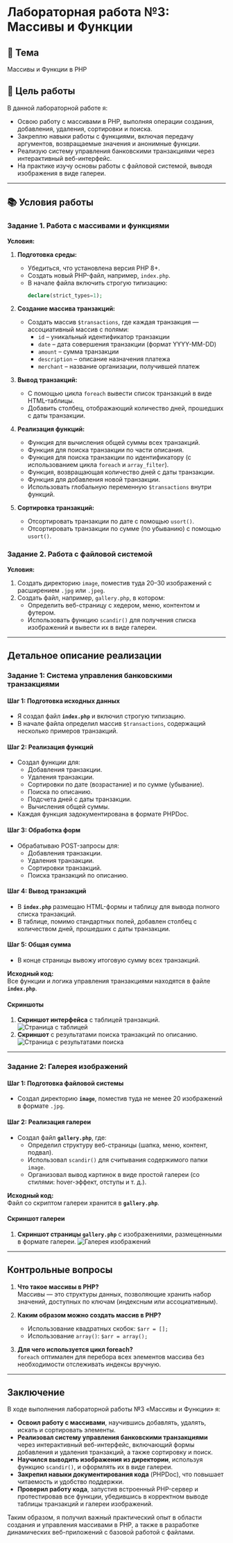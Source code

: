 # Лабораторная работа №3: Массивы и Функции

## 🎯 Тема
Массивы и Функции в PHP

## 📝 Цель работы
В данной лабораторной работе я:

- Освою работу с массивами в PHP, выполняя операции создания, добавления, удаления, сортировки и поиска.
- Закреплю навыки работы с функциями, включая передачу аргументов, возвращаемые значения и анонимные функции.
- Реализую систему управления банковскими транзакциями через интерактивный веб-интерфейс.
- На практике изучу основы работы с файловой системой, выводя изображения в виде галереи.

---

## 📚 Условия работы

### Задание 1. Работа с массивами и функциями

**Условия:**

1. **Подготовка среды:**
   - Убедиться, что установлена версия PHP 8+.
   - Создать новый PHP-файл, например, `index.php`.
   - В начале файла включить строгую типизацию:
     ```php
     declare(strict_types=1);
     ```

2. **Создание массива транзакций:**
   - Создать массив `$transactions`, где каждая транзакция — ассоциативный массив с полями:
     - `id` – уникальный идентификатор транзакции
     - `date` – дата совершения транзакции (формат YYYY-MM-DD)
     - `amount` – сумма транзакции
     - `description` – описание назначения платежа
     - `merchant` – название организации, получившей платеж

3. **Вывод транзакций:**
   - С помощью цикла `foreach` вывести список транзакций в виде HTML-таблицы.
   - Добавить столбец, отображающий количество дней, прошедших с даты транзакции.

4. **Реализация функций:**
   - Функция для вычисления общей суммы всех транзакций.
   - Функция для поиска транзакции по части описания.
   - Функция для поиска транзакции по идентификатору (с использованием цикла `foreach` и `array_filter`).
   - Функция, возвращающая количество дней с даты транзакции.
   - Функция для добавления новой транзакции.
   - Использовать глобальную переменную `$transactions` внутри функций.

5. **Сортировка транзакций:**
   - Отсортировать транзакции по дате с помощью `usort()`.
   - Отсортировать транзакции по сумме (по убыванию) с помощью `usort()`.

### Задание 2. Работа с файловой системой

**Условия:**

1. Создать директорию `image`, поместив туда 20–30 изображений с расширением `.jpg` или `.jpeg`.
2. Создать файл, например, `gallery.php`, в котором:
   - Определить веб-страницу с хедером, меню, контентом и футером.
   - Использовать функцию `scandir()` для получения списка изображений и вывести их в виде галереи.

---

## Детальное описание реализации

### Задание 1: Система управления банковскими транзакциями

#### Шаг 1: Подготовка исходных данных
- Я создал файл **`index.php`** и включил строгую типизацию.
- В начале файла определил массив `$transactions`, содержащий несколько примеров транзакций.

#### Шаг 2: Реализация функций
- Создал функции для:
  - Добавления транзакции.
  - Удаления транзакции.
  - Сортировки по дате (возрастание) и по сумме (убывание).
  - Поиска по описанию.
  - Подсчета дней с даты транзакции.
  - Вычисления общей суммы.
- Каждая функция задокументирована в формате PHPDoc.

#### Шаг 3: Обработка форм
- Обрабатываю POST-запросы для:
  - Добавления транзакции.
  - Удаления транзакции.
  - Сортировки транзакций.
  - Поиска транзакций по описанию.

#### Шаг 4: Вывод транзакций
- В **`index.php`** размещаю HTML-формы и таблицу для вывода полного списка транзакций.  
- В таблице, помимо стандартных полей, добавлен столбец с количеством дней, прошедших с даты транзакции.

#### Шаг 5: Общая сумма
- В конце страницы вывожу итоговую сумму всех транзакций.

**Исходный код:**  
Все функции и логика управления транзакциями находятся в файле **`index.php`**.  

#### Скриншоты
1. **Скриншот интерфейса** с таблицей транзакций.  
![Cтраница с таблицей](images/task1.png)
2. **Скриншот** с результатами поиска транзакций по описанию.
![Cтраница с результатами поиска](images/task1_2.png)

---

### Задание 2: Галерея изображений

#### Шаг 1: Подготовка файловой системы
- Создал директорию **`image`**, поместив туда не менее 20 изображений в формате `.jpg`.

#### Шаг 2: Реализация галереи
- Создал файл **`gallery.php`**, где:
  - Определил структуру веб-страницы (шапка, меню, контент, подвал).
  - Использовал `scandir()` для считывания содержимого папки `image`.
  - Организовал вывод картинок в виде простой галереи (со стилями: hover-эффект, отступы и т. д.).

**Исходный код:**  
Файл со скриптом галереи хранится в **`gallery.php`**.  

#### Скриншот галереи
1. **Скриншот страницы `gallery.php`** с изображениями, размещенными в формате галереи.
![Галерея изображений](images/task2.png)

---

## Контрольные вопросы

1. **Что такое массивы в PHP?**  
   Массивы — это структуры данных, позволяющие хранить набор значений, доступных по ключам (индексным или ассоциативным).

2. **Каким образом можно создать массив в PHP?**  
   - Использование квадратных скобок: `$arr = [];`  
   - Использование `array()`: `$arr = array();`

3. **Для чего используется цикл foreach?**  
   `foreach` оптимален для перебора всех элементов массива без необходимости отслеживать индексы вручную.

---

## Заключение

В ходе выполнения лабораторной работы №3 «Массивы и Функции» я:

- **Освоил работу с массивами**, научившись добавлять, удалять, искать и сортировать элементы.
- **Реализовал систему управления банковскими транзакциями** через интерактивный веб-интерфейс, включающий формы добавления и удаления транзакций, а также сортировку и поиск.
- **Научился выводить изображения из директории**, используя функцию `scandir()`, и оформлять их в виде галереи.
- **Закрепил навыки документирования кода** (PHPDoc), что повышает читаемость и удобство поддержки.
- **Проверил работу кода**, запустив встроенный PHP-сервер и протестировав все функции, убедившись в корректном выводе таблицы транзакций и галереи изображений.

Таким образом, я получил важный практический опыт в области создания и управления массивами в PHP, а также в разработке динамических веб-приложений с базовой работой с файлами.
